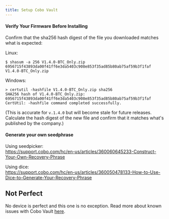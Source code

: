 ```yaml
---
title: Setup Cobo Vault
---
```


#### Verify Your Firmware Before Installing
Confirm that the sha256 hash digest of the file you downloaded matches what is expected:

Linux:
```
$ shasum -a 256 V1.4.0-BTC_Only.zip 
6956715f43893da00f41ff6e3da5403c908e853f35ad85b80ab75af59b3f1faf  V1.4.0-BTC_Only.zip
```
Windows:
```
> certutil -hashfile V1.4.0-BTC_Only.zip sha256
SHA256 hash of V1.4.0-BTC_Only.zip:
6956715f43893da00f41ff6e3da5403c908e853f35ad85b80ab75af59b3f1faf
CertUtil: -hashfile command completed successfully.
```

(This is accurate for `v.1.4.0` but will become stale for future releases. Calculate the hash digest of the new file and confirm that it matches what's published by the company.)

#### Generate your own seedphrase

Using seedpicker:  
https://support.cobo.com/hc/en-us/articles/360060645233-Construct-Your-Own-Recovery-Phrase

Using dice:  
https://support.cobo.com/hc/en-us/articles/360050478133-How-to-Use-Dice-to-Generate-Your-Recovery-Phrase

## Not Perfect
No device is perfect and this one is no exception.
Read more about known issues with Cobo Vault [here](/known-issues/hardware/cobo).
